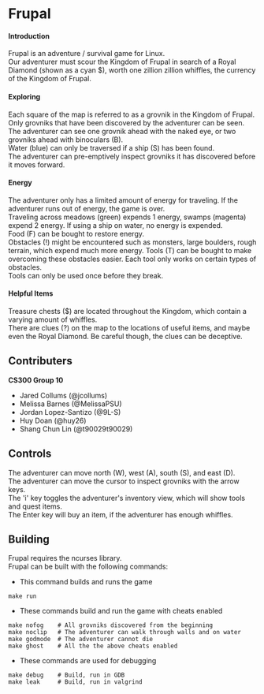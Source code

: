 # Frupal
#### Introduction ####
Frupal is an adventure / survival game for Linux.  
Our adventurer must scour the Kingdom of Frupal in search of a Royal Diamond (shown as a cyan $), worth one zillion zillion whiffles, the currency of the Kingdom of Frupal.

#### Exploring ####
Each square of the map is referred to as a grovnik in the Kingdom of Frupal.
Only grovniks that have been discovered by the adventurer can be seen.  
The adventurer can see one grovnik ahead with the naked eye, or two grovniks ahead with binoculars (B).  
Water (blue) can only be traversed if a ship (S) has been found.  
The adventurer can pre-emptively inspect grovniks it has discovered before it moves forward.

#### Energy ####
The adventurer only has a limited amount of energy for traveling. If the adventurer runs out of energy, the game is over.  
Traveling across meadows (green) expends 1 energy, swamps (magenta) expend 2 energy. If using a ship on water, no energy is expended.  
Food (F) can be bought to restore energy.  
Obstacles (!) might be encountered such as monsters, large boulders, rough terrain, which expend much more energy.
Tools (T) can be bought to make overcoming these obstacles easier. Each tool only works on certain types of obstacles.  
Tools can only be used once before they break.  

#### Helpful Items ####
Treasure chests ($) are located throughout the Kingdom, which contain a varying amount of whiffles.  
There are clues (?) on the map to the locations of useful items, and maybe even the Royal Diamond. Be careful though, the clues can be deceptive.  

## Contributers

**CS300 Group 10**
* Jared Collums (@jcollums)
* Melissa Barnes (@MelissaPSU)
* Jordan Lopez-Santizo (@9L-S)
* Huy Doan (@huy26)
* Shang Chun Lin (@t90029t90029)

## Controls
The adventurer can move north (W), west (A), south (S), and east (D).  
The adventurer can move the cursor to inspect grovniks with the arrow keys.  
The 'i' key toggles the adventurer's inventory view, which will show tools and quest items.  
The Enter key will buy an item, if the adventurer has enough whiffles.

## Building
Frupal requires the ncurses library.  
Frupal can be built with the following commands:

* This command builds and runs the game
```
make run
```

* These commands build and run the game with cheats enabled
```
make nofog    # All grovniks discovered from the beginning
make noclip   # The adventurer can walk through walls and on water
make godmode  # The adventurer cannot die
make ghost    # All the the above cheats enabled
```

* These commands are used for debugging
```
make debug    # Build, run in GDB
make leak     # Build, run in valgrind
```
